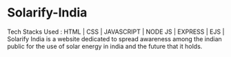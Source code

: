 # Solarify-India

Tech Stacks Used : HTML | CSS | JAVASCRIPT | NODE JS | EXPRESS | EJS |  
Solarify India is a website dedicated to spread awareness among the indian public for the use of solar energy in india and the future that 
it holds.
